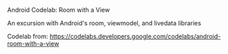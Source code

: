 Android Codelab: Room with a View

An excursion with Android's room, viewmodel, and livedata libraries

Codelab from: 
https://codelabs.developers.google.com/codelabs/android-room-with-a-view